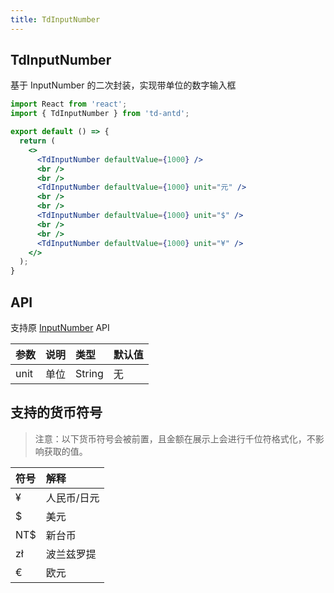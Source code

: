 ```yaml
---
title: TdInputNumber
---
```


## TdInputNumber

基于 InputNumber 的二次封装，实现带单位的数字输入框

```jsx
import React from 'react';
import { TdInputNumber } from 'td-antd';

export default () => {
  return (
    <>
      <TdInputNumber defaultValue={1000} />
      <br />
      <br />
      <TdInputNumber defaultValue={1000} unit="元" />
      <br />
      <br />
      <TdInputNumber defaultValue={1000} unit="$" />
      <br />
      <br />
      <TdInputNumber defaultValue={1000} unit="¥" />
    </>
  );
}
```

## API

支持原 [InputNumber](https://ant-design.gitee.io/components/input-number-cn/) API

|参数|说明|类型|默认值|
|:--|:--|:--|:--|
|unit|单位|String|无|

## 支持的货币符号

> 注意：以下货币符号会被前置，且金额在展示上会进行千位符格式化，不影响获取的值。

|符号|解释|
|:--|:--|
|¥|人民币/日元|
|$|美元|
|NT$|新台币|
|zł|波兰兹罗提|
|€|欧元|
